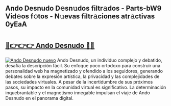## Ando Desnudo D𝚎sn𝚞dos filtr𝚊dos - Parts-bW9 Vid𝚎os f𝚘tos - N𝚞evas filtr𝚊ciones atr𝚊ctivas 0yEaA

# <h2><a href="http://mbc8fwl.tromn.icu/?c=Ando+Desnudo">🔗👉👉👉 Ando Desnudo 🔗🔗</a></h2>

[![Ando Desnudo nuevo](https://i.imgur.com/pEAQMta.gif)](http://mbc8fwl.tromn.icu/?c=Ando+Desnudo)
Ando Desnudo, un individuo complejo y debatido, desafía la descripción fácil. Su enfoque poco ortodoxo para construir una personalidad web ha magnetizado y ofendido a los seguidores, generando debates sobre la expresión artística, la privacidad y las complejidades de las sociedades virtuales. A pesar de la incertidumbre de sus próximos pasos, su impacto en la comunidad virtual es significativo. La determinación inquebrantable y el magnetismo innegable impulsan el viaje de Ando Desnudo en el panorama digital.
